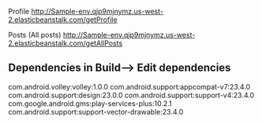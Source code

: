 Profile
http://Sample-env.qjp9mjnymz.us-west-2.elasticbeanstalk.com/getProfile

Posts (All posts)
http://Sample-env.qjp9mjnymz.us-west-2.elasticbeanstalk.com/getAllPosts



Dependencies in Build--> Edit dependencies
------------
com.android.volley:volley:1.0.0
com.android.support:appcompat-v7:23.4.0
com.android.support:design:23.0.0
com.android.support:support-v4:23.4.0
com.google.android.gms:play-services-plus:10.2.1
com.android.support:support-vector-drawable:23.4.0

